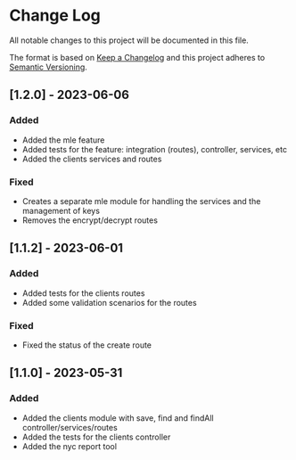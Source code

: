 
# Change Log
All notable changes to this project will be documented in this file.
 
The format is based on [Keep a Changelog](http://keepachangelog.com/)
and this project adheres to [Semantic Versioning](http://semver.org/).


## [1.2.0] - 2023-06-06

### Added
 - Added the mle feature
 - Added tests for the feature: integration (routes), controller, services, etc
 - Added the clients services and routes

### Fixed
 - Creates a separate mle module for handling the services and the management of keys
 - Removes the encrypt/decrypt routes

## [1.1.2] - 2023-06-01

### Added
 - Added tests for the clients routes 
 - Added some validation scenarios for the routes

### Fixed
 - Fixed the status of the create route


## [1.1.0] - 2023-05-31

### Added
 - Added the clients module with save, find and findAll controller/services/routes
 - Added the tests for the clients controller
 - Added the nyc report tool
 

